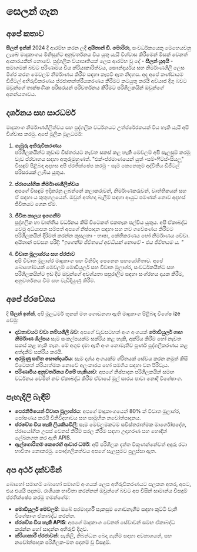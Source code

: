 # සෙලන් ගැන

## අපේ කතාව

**සීලන් ඉන්ක්** 2024 දී ආරම්භ කරන ලදී **අයිතාන් ඩී. මොරිරා**, සංවර්ධකයෙකු මෙහෙයවනු ලැබේ
 මෘදුකාංගය මිනිසුන්ට අනුවර්තනය විය යුතු යැයි විශ්වාස කිරීමෙන් මිසක් වෙනත් ආකාරයකින් නොවේ.
 පුද්ගලික ව්යාපෘතියක් ලෙස ආරම්භ වූ දේ - **සීලන් යූඅයි** - සමාගමක් බවට පරිණාමය විය
 ක්රියාකාරිත්වය, සෞන්දර්යය සහ නිර්මාණශීලී ලෙස මිශ්ර කරන මෙවලම් නිර්මාණය කිරීම සඳහා කැපවී ඇත
 නිදහස. අද අපේ කණ්ඩායම ඩිජිටල් අභිරුචිකරණය ප්රජාතන්ත්රීයකරණය කිරීමට කටයුතු කරයි
 අව්යාජ දිගු බවට ඔවුන්ගේ තාක්ෂණික පරිසරයන් පරිවර්තනය කිරීමට පරිශීලකයින්
 ඔවුන්ගේ අනන්යතාවය.

## දර්ශනය සහ සාරධර්ම

මෘදුකාංග නිර්මාණශීලිත්වය සහ පුද්ගලික වර්ධනයට උත්ප්රේරකයක් විය හැකි යැයි අපි විශ්වාස කරමු. අපේ
 මූලික මූලධර්ම:

1.  **ගැඹුරු අභිරුචිකරණය**\
    පරිශීලකයින්ට කුඩාම විස්තරයට නැවත සකස් කළ හැකි මෙවලම් අපි සැලසුම් කරමු
     වැඩ ප්රවාහය සඳහා අතුරුමුහුණත්. "එක්-ප්රමාණයෙන් යුත් -සම්-ෆිට්ස්-සියලු" විසඳුම් පිළිබඳ අදහස අපි ප්රතික්ෂේප කරමු
     \- සෑම කෙනෙකුම අද්විතීය ඩිජිටල් පරිසරයක් ලැබිය යුතුය.

2.  **ප්රායෝගික නිර්මාණශීලිත්වය**\
    අපගේ විසඳුම් ඉදිකරනු ලබන්නේ කලාකරුවන්, නිර්මාණකරුවන්, වෘත්තිකයන් සහ ඒ සඳහා ය
     කුතුහලයෙන්. ඔවුන් අත්හදා බැලීම් සඳහා ආයුධ පමණක් නොව
     අදහස් ජීවිතයට ගෙන ඒම.

3.  **ජීවිත කාලය ඉගෙනීම**\
    පුද්ගලික හා වෘත්තීය වර්ධනය කිසි විටෙකත් එකතැන පල්විය යුතුය. අපි ඒකාබද්ධ වෙමු
     අධ්යාපන සම්පත් අපගේ නිෂ්පාදන සඳහා සහ නව ගවේෂණය කිරීමට පරිශීලකයින් දිරිමත් කරන්න
     කුසලතා - භාෂා, කේතීකරණය හෝ නිර්මාණය වේවා. අයිතාන් පවසන පරිදි: *"ඉගෙනීම
     ජීවිතයේ අවධියක් නොවේ - එය ජීවිතයම ය. "*

4.  **විවෘත මූලාශ්රය සහ ප්රජාව**\
    අපි විවෘත මූලාශ්ර මෘදුකාංග සහ විනිවිද පෙනෙන සහයෝගීතාව. අපේ බොහෝමයක්
     මෙවලම් මොඩියුලර් සහ විවෘත මූලාශ්ර, සංවර්ධකයින්ට සහ පරිශීලකයින්ට ඉඩ දීම
     ඔවුන්ගේ අවශ්යතා සපුරාලීම සඳහා සංග්රහය දායක කිරීම, අනුවර්තනය වීම සහ වැඩිදියුණු කිරීම.

## අපේ ප්රවේශය

දී **සීලන් ඉන්ක්**, අපි මූලධර්ම තුනක් මත ගොඩනගා ඇති මෘදුකාංග පිළිබඳ විශේෂ ize වෙමු:

*   **දෘඩතාවයට වඩා නම්යශීලී බව**: අපගේ වැඩසටහන් අංග අංගයක් **මොඩියුලර් ගෘහ නිර්මාණ ශිල්පය**
    සෑම සංකල්පයක්ම සක්රිය කළ හැකි, අක්රිය කිරීම හෝ නැවත සකස් කළ හැකි තැන. මේ
     අගුළු දමා ඇති අංග නොමැතිව පූර්ණ පුද්ගලීකරණය කළ අත්දැකීම් සක්රීය කරයි.
*   **අරමුණු සහිත සෞන්දර්යය**: සෑම දෘශ්ය අංගයක්ම ශ්රිතයක් සේවය කරන නමුත් කිසි විටෙකත් ක්රියාත්මක නොවේ
     අලංකාරය හෝ සමගිය සඳහා වන පිරිවැය.
*   **පරිණාමීය අනුවර්තනය වීමේ හැකියාව**: අපගේ නිෂ්පාදන පරිශීලකයින් සමඟ වර්ධනය වෙමින් නව ඒකාබද්ධ කිරීම
     ඒවායේ මුල් සාරය පාවා නොදී විශේෂාංග.

## පැහැදිලි බැඳීම්

*   **පෙරනිමියෙන් විවෘත මූලාශ්රය**: අපගේ මෘදුකාංගයෙන් 80% ක් විවෘත මූලාශ්ර, පෝෂණය කරයි
     විනිවිදභාවය සහ සාමූහික නවෝත්පාදනය.
*   **ප්රවේශ විය හැකි ලියකියවිලි**: සෑම මෙවලමකටම සවිස්තරාත්මක මාර්ගෝපදේශ, ප්රායෝගික
     උසස් වෙනස් කිරීම් සරල කිරීම සඳහා උදාහරණ සහ හොඳින් ලේඛනගත කර ඇති APIS.
*   **ඇල්ගොරිතම කෙරෙහි ආචාර ධර්ම**: අපි පරිශීලක දත්ත විකුණන්නේවත් අඳුරු රටා භාවිතා නොකරමු.
     පෞද්ගලිකත්වය අපගේ සැලසුමට පුලුස්සා ඇත.

## අප අර්ථ දක්වමින්

බොහෝ සමාගම් බොහෝ සමාගම් අංගයක් ලෙස අභිරුචිකරණයට සලකන අතර, අපට, එය එයයි
 පදනම. රාශියක භාවිතා කරන්නන් ඔවුන්ගේ බවට අප විසින් සාමාන්ය විසඳුම් ප්රතික්ෂේප කරමු
 තමන්ගේම:

*   **මොඩියුලර් මෙවලම්**: ඔබේ පරමාදර්ශී සැකසුම ගොඩනැගීම සඳහා කුට්ටි වැනි විශේෂාංග ඒකාබද්ධ කරන්න.
*   **ප්රවේශ විය හැකි APIS**: අපගේ මෘදුකාංග වෙනත් සේවාවන් සමඟ ඒකාබද්ධ කරන්න හෝ සාදන්න
     අභිරුචි දිගුව.
*   **ක්රියාකාරී ප්රජාවන්**: සැකිලි, නිබන්ධන බෙදා ගැනීම සඳහා අවකාශයන්, සහ
     නවෝත්පාදක පරිශීලක-මත පදනම් වූ විසඳුම්.
